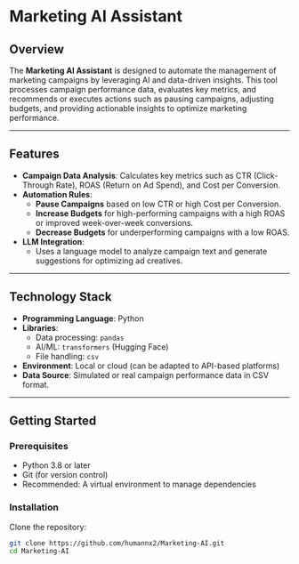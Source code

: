 # Marketing AI Assistant

## **Overview**
The **Marketing AI Assistant** is designed to automate the management of marketing campaigns by leveraging AI and data-driven insights. This tool processes campaign performance data, evaluates key metrics, and recommends or executes actions such as pausing campaigns, adjusting budgets, and providing actionable insights to optimize marketing performance.

---

## **Features**
- **Campaign Data Analysis**: Calculates key metrics such as CTR (Click-Through Rate), ROAS (Return on Ad Spend), and Cost per Conversion.
- **Automation Rules**:
  - **Pause Campaigns** based on low CTR or high Cost per Conversion.
  - **Increase Budgets** for high-performing campaigns with a high ROAS or improved week-over-week conversions.
  - **Decrease Budgets** for underperforming campaigns with a low ROAS.
- **LLM Integration**:
  - Uses a language model to analyze campaign text and generate suggestions for optimizing ad creatives.

---

## **Technology Stack**
- **Programming Language**: Python
- **Libraries**:
  - Data processing: `pandas`
  - AI/ML: `transformers` (Hugging Face)
  - File handling: `csv`
- **Environment**: Local or cloud (can be adapted to API-based platforms)
- **Data Source**: Simulated or real campaign performance data in CSV format.

---

## **Getting Started**

### **Prerequisites**
- Python 3.8 or later
- Git (for version control)
- Recommended: A virtual environment to manage dependencies

### **Installation**
Clone the repository:
   ```bash
   git clone https://github.com/humannx2/Marketing-AI.git
   cd Marketing-AI
